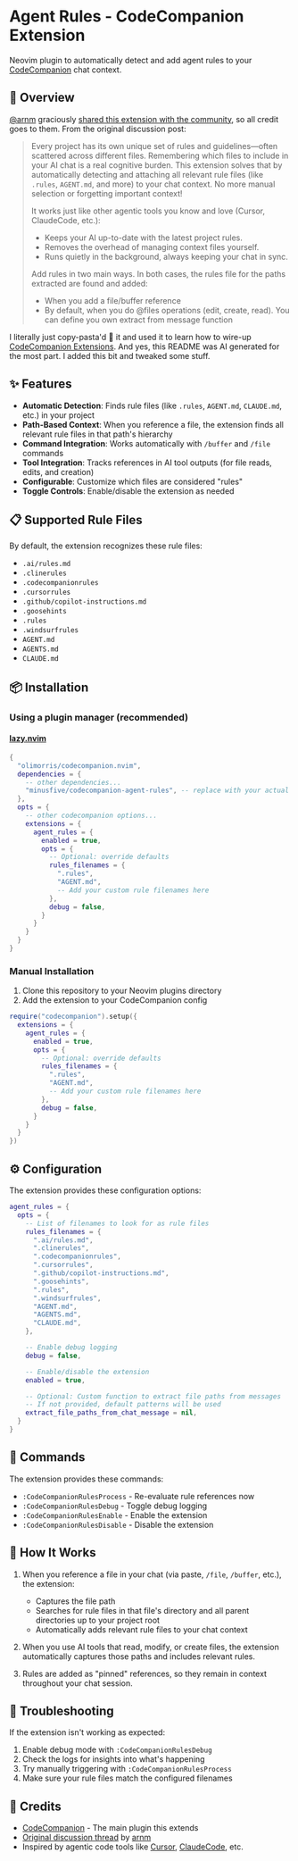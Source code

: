 # Agent Rules - CodeCompanion Extension

Neovim plugin to automatically detect and add agent rules to your [CodeCompanion](https://codecompanion.olimorris.dev) chat context.

## 🚀 Overview

[@arnm](https://github.com/arnm) graciously [shared this extension with the community](https://github.com/olimorris/codecompanion.nvim/discussions/1718), so all credit goes to them. From the original discussion post:

> Every project has its own unique set of rules and guidelines—often scattered across different files. Remembering which files to include in your AI chat is a real cognitive burden. This extension solves that by automatically detecting and attaching all relevant rule files (like `.rules`, `AGENT.md`, and more) to your chat context. No more manual selection or forgetting important context!
>
> It works just like other agentic tools you know and love (Cursor, ClaudeCode, etc.):
>
> - Keeps your AI up-to-date with the latest project rules.
> - Removes the overhead of managing context files yourself.
> - Runs quietly in the background, always keeping your chat in sync.
>
> Add rules in two main ways. In both cases, the rules file for the paths extracted are found and added:
>
> - When you add a file/buffer reference
> - By default, when you do @files operations (edit, create, read). You can define you own extract from message function

I literally just copy-pasta'd 🍜 it and used it to learn how to wire-up [CodeCompanion Extensions](https://codecompanion.olimorris.dev/extending/extensions.html). And yes, this README was AI generated for the most part. I added this bit and tweaked some stuff.

## ✨ Features

- **Automatic Detection**: Finds rule files (like `.rules`, `AGENT.md`, `CLAUDE.md`, etc.) in your project
- **Path-Based Context**: When you reference a file, the extension finds all relevant rule files in that path's hierarchy
- **Command Integration**: Works automatically with `/buffer` and `/file` commands
- **Tool Integration**: Tracks references in AI tool outputs (for file reads, edits, and creation)
- **Configurable**: Customize which files are considered "rules"
- **Toggle Controls**: Enable/disable the extension as needed

## 📋 Supported Rule Files

By default, the extension recognizes these rule files:

- `.ai/rules.md`
- `.clinerules`
- `.codecompanionrules`
- `.cursorrules`
- `.github/copilot-instructions.md`
- `.goosehints`
- `.rules`
- `.windsurfrules`
- `AGENT.md`
- `AGENTS.md`
- `CLAUDE.md`

## 📦 Installation

### Using a plugin manager (recommended)

#### [lazy.nvim](https://github.com/folke/lazy.nvim)

```lua
{
  "olimorris/codecompanion.nvim",
  dependencies = {
    -- other dependencies...
    "minusfive/codecompanion-agent-rules", -- replace with your actual repo
  },
  opts = {
    -- other codecompanion options...
    extensions = {
      agent_rules = {
        enabled = true,
        opts = {
          -- Optional: override defaults
          rules_filenames = {
            ".rules",
            "AGENT.md",
            -- Add your custom rule filenames here
          },
          debug = false,
        }
      }
    }
  }
}
```

### Manual Installation

1. Clone this repository to your Neovim plugins directory
2. Add the extension to your CodeCompanion config

```lua
require("codecompanion").setup({
  extensions = {
    agent_rules = {
      enabled = true,
      opts = {
        -- Optional: override defaults
        rules_filenames = {
          ".rules",
          "AGENT.md",
          -- Add your custom rule filenames here
        },
        debug = false,
      }
    }
  }
})
```

## ⚙️ Configuration

The extension provides these configuration options:

```lua
agent_rules = {
  opts = {
    -- List of filenames to look for as rule files
    rules_filenames = {
      ".ai/rules.md",
      ".clinerules",
      ".codecompanionrules",
      ".cursorrules",
      ".github/copilot-instructions.md",
      ".goosehints",
      ".rules",
      ".windsurfrules",
      "AGENT.md",
      "AGENTS.md",
      "CLAUDE.md",
    },

    -- Enable debug logging
    debug = false,

    -- Enable/disable the extension
    enabled = true,

    -- Optional: Custom function to extract file paths from messages
    -- If not provided, default patterns will be used
    extract_file_paths_from_chat_message = nil,
  }
}
```

## 🔧 Commands

The extension provides these commands:

- `:CodeCompanionRulesProcess` - Re-evaluate rule references now
- `:CodeCompanionRulesDebug` - Toggle debug logging
- `:CodeCompanionRulesEnable` - Enable the extension
- `:CodeCompanionRulesDisable` - Disable the extension

## 🤝 How It Works

1. When you reference a file in your chat (via paste, `/file`, `/buffer`, etc.), the extension:
   - Captures the file path
   - Searches for rule files in that file's directory and all parent directories up to your project root
   - Automatically adds relevant rule files to your chat context

2. When you use AI tools that read, modify, or create files, the extension automatically captures those paths and includes relevant rules.

3. Rules are added as "pinned" references, so they remain in context throughout your chat session.

## 🚫 Troubleshooting

If the extension isn't working as expected:

1. Enable debug mode with `:CodeCompanionRulesDebug`
2. Check the logs for insights into what's happening
3. Try manually triggering with `:CodeCompanionRulesProcess`
4. Make sure your rule files match the configured filenames

## 🙏 Credits

- [CodeCompanion](https://github.com/olimorris/codecompanion.nvim) - The main plugin this extends
- [Original discussion thread](https://github.com/olimorris/codecompanion.nvim/discussions/1718) by [arnm](https://github.com/arnm)
- Inspired by agentic code tools like [Cursor](https://docs.cursor.com/context/rules), [ClaudeCode](https://docs.anthropic.com/en/docs/claude-code/memory#how-claude-looks-up-memories), etc.
